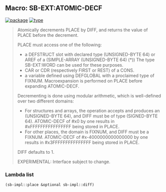## Macro: SB-EXT:ATOMIC-DECF
[![package](https://img.shields.io/badge/Package-SB--EXT-5f9ea0.svg?style=social&colorA=999999)](../) [![type](https://img.shields.io/badge/Type-Macro-5f9ea0.svg?style=social&colorA=999999)](../#macro) 

> Atomically decrements PLACE by DIFF, and returns the value of PLACE before
> the decrement.
> 
> PLACE must access one of the following:
> - a DEFSTRUCT slot with declared type (UNSIGNED-BYTE 64)
> or AREF of a (SIMPLE-ARRAY (UNSIGNED-BYTE 64) (*))
> The type SB-EXT:WORD can be used for these purposes.
> - CAR or CDR (respectively FIRST or REST) of a CONS.
> - a variable defined using DEFGLOBAL with a proclaimed type of FIXNUM.
> Macroexpansion is performed on PLACE before expanding ATOMIC-DECF.
> 
> Decrementing is done using modular arithmetic,
> which is well-defined over two different domains:
> - For structures and arrays, the operation accepts and produces
> an (UNSIGNED-BYTE 64), and DIFF must be of type (SIGNED-BYTE 64).
> ATOMIC-DECF of #x0 by one results in #xFFFFFFFFFFFFFFFF being stored in PLACE.
> - For other places, the domain is FIXNUM, and DIFF must be a FIXNUM.
> ATOMIC-DECF of #x-4000000000000000 by one results in #x3FFFFFFFFFFFFFFF
> being stored in PLACE.
> 
> DIFF defaults to 1.
> 
> EXPERIMENTAL: Interface subject to change.

### Lambda list
```cl
(sb-impl::place &optional sb-impl::diff)
```
